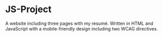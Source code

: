 # JS-Project
A website including three pages with my resumé. Written in HTML and JavaScript with a mobile-friendly design including two WCAG directives.
